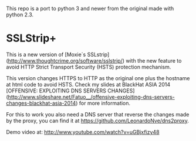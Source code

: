 This repo is a port to python 3 and newer from the original made with python 2.3.

SSLStrip+
=========

This is a new version of [Moxie´s SSLstrip] (http://www.thoughtcrime.org/software/sslstrip/) with the new feature to avoid HTTP Strict Transport Security (HSTS) protection mechanism.  
  
This version changes HTTPS to HTTP as the original one plus the hostname at html code to avoid HSTS. Check my slides at BlackHat ASIA 2014 [OFFENSIVE: EXPLOITING DNS SERVERS CHANGES] (http://www.slideshare.net/Fatuo__/offensive-exploiting-dns-servers-changes-blackhat-asia-2014) for more information.  
  
For this to work you also need a DNS server that reverse the changes made by the proxy, you can find it at https://github.com/LeonardoNve/dns2proxy.


Demo video at: http://www.youtube.com/watch?v=uGBjxfizy48
